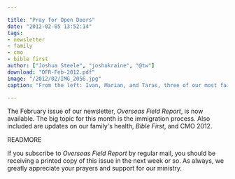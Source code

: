 ```yaml
---

title: "Pray for Open Doors"
date: "2012-02-05 13:52:14"
tags:
- newsletter
- family
- cmo
- bible first
author: ["Joshua Steele", "joshukraine", "@tw"]
download: "OFR-Feb-2012.pdf"
image: "/2012/02/IMG_2056.jpg"
caption: "From the left: Ivan, Marian, and Taras, three of our most faithful attendees at English Club."

---
```


The February issue of our newsletter, *Overseas Field Report*, is now available. The big topic for this month is the immigration process. Also included are updates on our family's health, *Bible First*, and CMO 2012.

READMORE

If you subscribe to *Overseas Field Report* by regular mail, you should be receiving a printed copy of this issue in the next week or so. As always, we greatly appreciate your prayers and support for our ministry.

